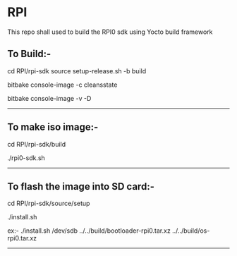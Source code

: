 # RPI
This repo shall used to build the RPI0 sdk using Yocto build framework

To Build:-
-------------------------------------
cd RPI/rpi-sdk
source setup-release.sh -b build

bitbake console-image -c cleansstate

bitbake console-image -v -D

-------------------------------------

To make iso image:-
-------------------------------------
cd RPI/rpi-sdk/build

./rpi0-sdk.sh

-------------------------------------


To flash the image into SD card:-
-------------------------------------
cd RPI/rpi-sdk/source/setup

./install.sh <device path> <bootloader> <os>
  
ex:- ./install.sh /dev/sdb ../../build/bootloader-rpi0.tar.xz ../../build/os-rpi0.tar.xz

-------------------------------------
